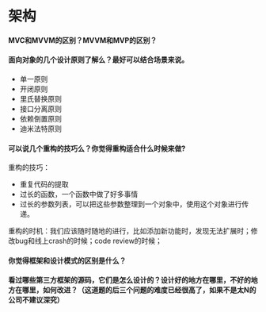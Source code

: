 # 架构

#### MVC和MVVM的区别？MVVM和MVP的区别？

#### 面向对象的几个设计原则了解么？最好可以结合场景来说。

+ 单一原则
+ 开闭原则
+ 里氏替换原则
+ 接口分离原则
+ 依赖倒置原则
+ 迪米法特原则

#### 可以说几个重构的技巧么？你觉得重构适合什么时候来做?

重构的技巧：

+ 重复代码的提取
+ 过长的函数，一个函数中做了好多事情
+ 过长的参数列表，可以把这些参数整理到一个对象中，使用这个对象进行传递。

重构的时机：我们应该随时随地的进行，比如添加新功能时，发现无法扩展时；修改bug和线上crash的时候；code review的时候；

#### 你觉得框架和设计模式的区别是什么？

#### 看过哪些第三方框架的源码，它们是怎么设计的？设计好的地方在哪里，不好的地方在哪里，如何改进？（这道题的后三个问题的难度已经很高了，如果不是太N的公司不建议深究）